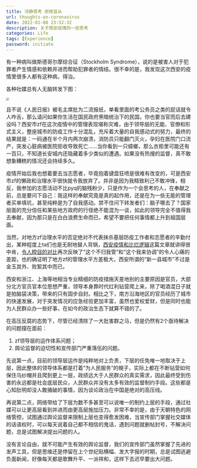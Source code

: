 ```yaml
---
title: 冷静思考 拒绝盲从
url: thoughts-on-coronavirus
date: 2022-01-08 23:52:32
description: 关于西安疫情的一些思考
categories: Life
tags: [Experience]
password: initiate
---
```


有一种病叫做斯德哥尔摩综合征（Stockholm Syndrome），说的是被害人对于犯罪者产生情感和依赖并进而帮助犯罪者的情结。很不幸的是，我发现这次西安的疫情里很多人都有这种病，得治。

各种社媒总有人无脑转发下图：

<img src="https://img-blog.csdnimg.cn/374634516e7a4a5a990a25e500e80e55.png" style="zoom: 50%;" />

且不说《人民日报》被毛主席批为二流报纸，单看里面的考公务员之类的屁话就令人咋舌，那么请问如果你生活在国民政府黑暗统治下的民国，你也要当官而后去建设吗？西安市zf在这次疫情中的管理表现堪称灾难，由于领导层的无能、官僚和形式主义，整座城市的防疫工作十分混乱，充斥着大量的自我感动式的努力，最终的结果就是：一码通在半个月内两次崩溃，消防员只能翻门灭火，孕妇在医院门口流产，突发心脏病被医院拒收导致死亡......当你看到一只蟑螂，那么衣柜里可能还有一百只，不知道长安城内还隐藏着多少类似的遭遇。如果没有热搜的监督，真不敢想象糟糕的情况还会持续多久。

疫情开始后我也想着要去当志愿者，毕竟抱着键盘狂喷是很难有改变的，可是西安市zf的懒政和治理水平很快就令我放弃了。并非是因为我精致利己不敢冲锋，相反，我参加的志愿活动不比pyq的脑残粉少，只是作为一个会思考的人，在奉献之前，总是要问下自己：我这样的奉献究竟是真的起作用，还是在为一些无能的管理者买单填坑，甚至纯粹是为了自我感动。禁不住问下转发者们：脑子哪去了？国家层面的充分信任和某些地方政府的行径绝不能混为一谈，如此的领导完全不值得我去奉献，因为那只是在白白浪费生命而已，希望不要把任何事情都上升到祖国层面。

当然，对地方zf治理水平的否定绝对不代表抹杀基层防疫工作者和志愿者的辛勤付出，某种程度上ta们也是无耐地替人背锅，[西安疫情和比烂逻辑](https://zhuanlan.zhihu.com/p/453910505)这篇文章就讲得很中肯，[令人瞠目的对比](https://www.zhihu.com/question/510206264/answer/2300796576)再次反映了“这个不归我管”和“这个我来协调”的令人心痛的差距，也的确证明了地方zf的管理水平方差极大，西安所谓的“新一县城市”不过是金玉其外、败絮其中而已。

西安和浙江、上海等地相当专业精细的防疫措施天差地别的主要原因是官员，大部分北方官员官本位思想严重，领导本身靠时代红利钻营爬上来，除了喝酒混日子就是拍脑袋决策，带来的只有固步自封。相比之下，南方沿海地区的官员经历了城市的快速发展，对于突发情况的应急经验更加丰富，虽然也爱权爱财，但是同时也能为人民群众办一些好事，在如今的政治生态下就算不错的了。

在高压反腐的态势下，尽管已经清除了一大批害群之马，但是仍然有2个亟待解决的问题摆在面前：

1. zf领导层的运作体系问题；
2. 舆论监督的迫切性和宣传部门严重落伍的问题。

先说第一点，目前的领导层运作是纯粹地对上负责，下层的任免唯一地取决于上层，因此整体的领导体系都是打着“为人民服务”的幌子，实际上都在不断钻营如何保住乌纱帽并且爬到更上一层，政绩远大于人民群众的真实需求，因此最终受到伤害的永远都是社会底层民众，人民群众并没有太多有效的监督制约手段。这些都是心知肚明却没人敢捅破的事情，因为谈论政治在中国是绝对的高压线。

再说第二点，网络带给了下层为数不多甚至可以说唯一的制约上层的手段，通过社媒可以让更高层看到并进而由更高层施加压力。非常不幸的是，由于天朝特色的网络管控，试图通过舆论监督来限制上层也变得愈发困难，当宣传部门掌握社交媒体的话语权时，可以每天说着自己都不相信的鬼话，遇到问题就删帖封号，不解决问题，总是试图解决提出问题的人。

没有言论自由，就不可能产生有效的舆论监督，我们的宣传部门虽然掌握了先进的发声工具，但是思维还是停留在上个世纪贴横幅、发大字报的时期，总是试图逃避负面新闻，好像每天都是歌舞升平、一派祥和，这样下去迟早要出大问题。
